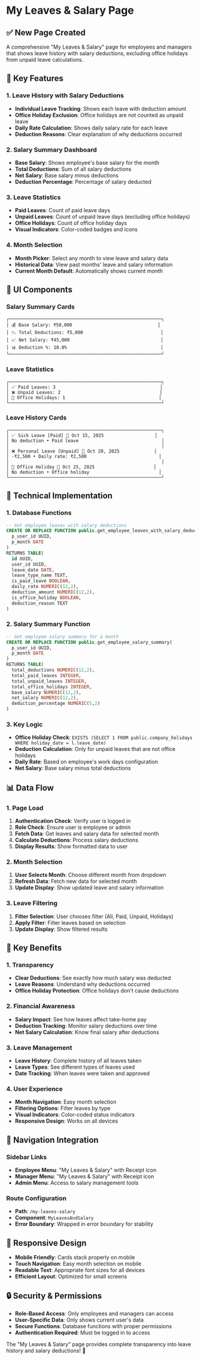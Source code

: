 # My Leaves & Salary Page

## ✅ **New Page Created**

A comprehensive "My Leaves & Salary" page for employees and managers that shows leave history with salary deductions, excluding office holidays from unpaid leave calculations.

## 🎯 **Key Features**

### **1. Leave History with Salary Deductions**
- **Individual Leave Tracking**: Shows each leave with deduction amount
- **Office Holiday Exclusion**: Office holidays are not counted as unpaid leave
- **Daily Rate Calculation**: Shows daily salary rate for each leave
- **Deduction Reasons**: Clear explanation of why deductions occurred

### **2. Salary Summary Dashboard**
- **Base Salary**: Shows employee's base salary for the month
- **Total Deductions**: Sum of all salary deductions
- **Net Salary**: Base salary minus deductions
- **Deduction Percentage**: Percentage of salary deducted

### **3. Leave Statistics**
- **Paid Leaves**: Count of paid leave days
- **Unpaid Leaves**: Count of unpaid leave days (excluding office holidays)
- **Office Holidays**: Count of office holiday days
- **Visual Indicators**: Color-coded badges and icons

### **4. Month Selection**
- **Month Picker**: Select any month to view leave and salary data
- **Historical Data**: View past months' leave and salary information
- **Current Month Default**: Automatically shows current month

## 🎨 **UI Components**

### **Salary Summary Cards**
```
┌─────────────────────────────────────────────────────────┐
│ 💰 Base Salary: ₹50,000                                │
│ 📉 Total Deductions: ₹5,000                             │
│ 📈 Net Salary: ₹45,000                                  │
│ 📊 Deduction %: 10.0%                                   │
└─────────────────────────────────────────────────────────┘
```

### **Leave Statistics**
```
┌─────────────────────────────────────────────────────────┐
│ ✅ Paid Leaves: 3                                       │
│ ❌ Unpaid Leaves: 2                                     │
│ 📅 Office Holidays: 1                                   │
└─────────────────────────────────────────────────────────┘
```

### **Leave History Cards**
```
┌─────────────────────────────────────────────────────────┐
│ ✅ Sick Leave [Paid] 📅 Oct 15, 2025                   │
│ No deduction • Paid leave                               │
│                                                         │
│ ❌ Personal Leave [Unpaid] 📅 Oct 20, 2025             │
│ -₹2,500 • Daily rate: ₹2,500                           │
│                                                         │
│ 📅 Office Holiday 📅 Oct 25, 2025                      │
│ No deduction • Office holiday                          │
└─────────────────────────────────────────────────────────┘
```

## 🔧 **Technical Implementation**

### **1. Database Functions**
```sql
-- Get employee leaves with salary deductions
CREATE OR REPLACE FUNCTION public.get_employee_leaves_with_salary_deductions(
  p_user_id UUID,
  p_month DATE
)
RETURNS TABLE(
  id UUID,
  user_id UUID,
  leave_date DATE,
  leave_type_name TEXT,
  is_paid_leave BOOLEAN,
  daily_rate NUMERIC(12,2),
  deduction_amount NUMERIC(12,2),
  is_office_holiday BOOLEAN,
  deduction_reason TEXT
)
```

### **2. Salary Summary Function**
```sql
-- Get employee salary summary for a month
CREATE OR REPLACE FUNCTION public.get_employee_salary_summary(
  p_user_id UUID,
  p_month DATE
)
RETURNS TABLE(
  total_deductions NUMERIC(12,2),
  total_paid_leaves INTEGER,
  total_unpaid_leaves INTEGER,
  total_office_holidays INTEGER,
  base_salary NUMERIC(12,2),
  net_salary NUMERIC(12,2),
  deduction_percentage NUMERIC(5,2)
)
```

### **3. Key Logic**
- **Office Holiday Check**: `EXISTS (SELECT 1 FROM public.company_holidays WHERE holiday_date = l.leave_date)`
- **Deduction Calculation**: Only for unpaid leaves that are not office holidays
- **Daily Rate**: Based on employee's work days configuration
- **Net Salary**: Base salary minus total deductions

## 📊 **Data Flow**

### **1. Page Load**
1. **Authentication Check**: Verify user is logged in
2. **Role Check**: Ensure user is employee or admin
3. **Fetch Data**: Get leaves and salary data for selected month
4. **Calculate Deductions**: Process salary deductions
5. **Display Results**: Show formatted data to user

### **2. Month Selection**
1. **User Selects Month**: Choose different month from dropdown
2. **Refresh Data**: Fetch new data for selected month
3. **Update Display**: Show updated leave and salary information

### **3. Leave Filtering**
1. **Filter Selection**: User chooses filter (All, Paid, Unpaid, Holidays)
2. **Apply Filter**: Filter leaves based on selection
3. **Update Display**: Show filtered results

## 🎯 **Key Benefits**

### **1. Transparency**
- **Clear Deductions**: See exactly how much salary was deducted
- **Leave Reasons**: Understand why deductions occurred
- **Office Holiday Protection**: Office holidays don't cause deductions

### **2. Financial Awareness**
- **Salary Impact**: See how leaves affect take-home pay
- **Deduction Tracking**: Monitor salary deductions over time
- **Net Salary Calculation**: Know final salary after deductions

### **3. Leave Management**
- **Leave History**: Complete history of all leaves taken
- **Leave Types**: See different types of leaves used
- **Date Tracking**: When leaves were taken and approved

### **4. User Experience**
- **Month Navigation**: Easy month selection
- **Filtering Options**: Filter leaves by type
- **Visual Indicators**: Color-coded status indicators
- **Responsive Design**: Works on all devices

## 🚀 **Navigation Integration**

### **Sidebar Links**
- **Employee Menu**: "My Leaves & Salary" with Receipt icon
- **Manager Menu**: "My Leaves & Salary" with Receipt icon
- **Admin Menu**: Access to salary management tools

### **Route Configuration**
- **Path**: `/my-leaves-salary`
- **Component**: `MyLeavesAndSalary`
- **Error Boundary**: Wrapped in error boundary for stability

## 📱 **Responsive Design**

- **Mobile Friendly**: Cards stack properly on mobile
- **Touch Navigation**: Easy month selection on mobile
- **Readable Text**: Appropriate font sizes for all devices
- **Efficient Layout**: Optimized for small screens

## 🔒 **Security & Permissions**

- **Role-Based Access**: Only employees and managers can access
- **User-Specific Data**: Only shows current user's data
- **Secure Functions**: Database functions with proper permissions
- **Authentication Required**: Must be logged in to access

The "My Leaves & Salary" page provides complete transparency into leave history and salary deductions! 🎉
